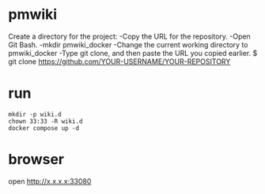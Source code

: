 # pmwiki
Create a directory for the project:
-Copy the URL for the repository.
-Open Git Bash.
-mkdir pmwiki_docker
-Change the current working directory to pmwiki_docker
-Type git clone, and then paste the URL you copied earlier.
$ git clone https://github.com/YOUR-USERNAME/YOUR-REPOSITORY


# run
```
mkdir -p wiki.d
chown 33:33 -R wiki.d
docker compose up -d 
```

# browser
open http://x.x.x.x:33080
